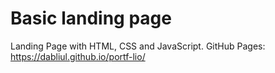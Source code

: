 # Basic landing page
Landing Page with HTML, CSS and JavaScript. 
GitHub Pages: https://dabliul.github.io/portf-lio/
